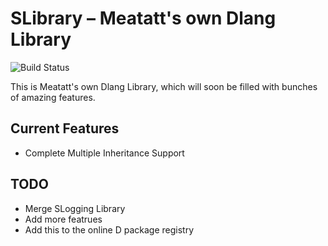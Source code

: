 SLibrary – Meatatt's own Dlang Library
===============================

![Build Status](https://travis-ci.org/meatatt/SLibrary.png?branch=master)

This is Meatatt's own Dlang Library, which will soon be filled with bunches of amazing features.


Current Features
------------
 - Complete Multiple Inheritance Support


TODO
------------
 - Merge SLogging Library
 - Add more featrues
 - Add this to the online D package registry

